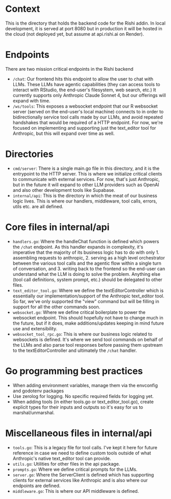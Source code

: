 # Context

This is the directory that holds the backend code for the Rishi addin. In local development, it is served at port 8080 but in production it will be hosted in the cloud (not deployed yet, but assume at api.rishi.ai on Render).

# Endpoints

There are two mission critical endpoints in the Rishi backend
- `/chat`: Our frontend hits this endpoint to allow the user to chat with LLMs. These LLMs have agentic capabilities (they can access tools to interact with RStudio, the end-user's filesystem, web search, etc.) It currently supports only Anthropic Claude Sonnet 4, but our offerings will expand with time. 
- `/ws/tools`: This exposes a websocket endpoint that our R websocket server (served on the end-user's local machine) connects to in order to bidirectionally service tool calls made by our LLMs, and avoid repeated handshakes that would be required of a HTTP endpoint. For now, we're focused on implementing and supporting just the text_editor tool for Anthropic, but this will expand over time as well. 

# Directories

- `cmd/server`: There is a single main.go file in this directory, and it is the entrypoint to the HTTP server. This is where we initialize critical clients to communicate with external services. For now, that's just Anthropic, but in the future it will expand to other LLM providers such as OpenAI and also other development tools like Supabase.
- `internal/api`: This is the directory in which the meat of our business logic lives. This is where our handlers, middleware, tool calls, errors, utils etc. are all defined.

# Core files in internal/api

- `handlers.go`: Where the handleChat function is defined which powers the `/chat` endpoint. As this handler expands in complexity, it's imperative that the majority of its business logic has to do with only 1. assembling requests to anthropic, 2. serving as a high level orchestrator between the various tool calls and the agentic flow within a single turn of conversation, and 3. writing back to the frontend so the end-user can understand what the LLM is doing to solve the problem. Anything else (tool call definitions, system prompt, etc.) should be delegated to other files. 
- `text_editor_tool.go`: Where we define the textEditorController which is essentially our implementation/support of the Anthropic text_editor tool. So far, we've only supported the "view" command but will be filling in support for all the other commands soon. 
- `websocket.go`: Where we define critical boilerplate to power the websocket endpoint. This should hopefully not have to change much in the future, but if it does, make additions/updates keeping in mind future use and extensibility. 
- `websocket_tool_rpc.go`: This is where our business logic related to websockets is defined. It's where we send tool commands on behalf of the LLMs and also parse tool responses before passing them upstream to the textEditorController and ultimately the `/chat` handler.

# Go programming best practices

- When adding environment variables, manage them via the envconfig and godotenv packages
- Use zerolog for logging. No specific required fields for logging yet.
- When adding tools (in either tools.go or text_editor_tool.go), create explicit types for their inputs and outputs so it's easy for us to marshal/unmarshal. 

# Miscellaneous files in internal/api 
- `tools.go`: This is a legacy file for tool calls. I've kept it here for future reference in case we need to define custom tools outside of what Anthropic's native text_editor tool can provide. 
- `utils.go`: Utilities for other files in the api package.
- `prompts.go`: Where we define critical prompts for the LLMs.
- `server.go`: Where the ServerClient is defined which has supporting clients for external services like Anthropic and is also where our endpoints are defined.
- `middleware.go`: This is where our API middleware is defined.